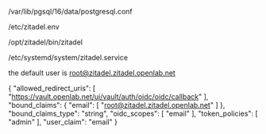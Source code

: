 /var/lib/pgsql/16/data/postgresql.conf

/etc/zitadel.env

/opt/zitadel/bin/zitadel

/etc/systemd/system/zitadel.service

the default user is root@zitadel.zitadel.openlab.net


{
    "allowed_redirect_uris": [
      "https://vault.openlab.net/ui/vault/auth/oidc/oidc/callback"
    ],
    "bound_claims": {
      "email": [
        "root@zitadel.zitadel.openlab.net"
      ]
    },
    "bound_claims_type": "string",
    "oidc_scopes": [
      "email"
    ],
    "token_policies": [
      "admin"
    ],
    "user_claim": "email"
}

